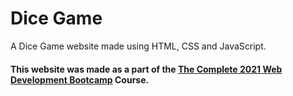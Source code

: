 # Dice Game
A Dice Game website made using HTML, CSS and JavaScript.

#### This website was made as a part of the [The Complete 2021 Web Development Bootcamp](https://www.udemy.com/course/the-complete-web-development-bootcamp/) Course.
